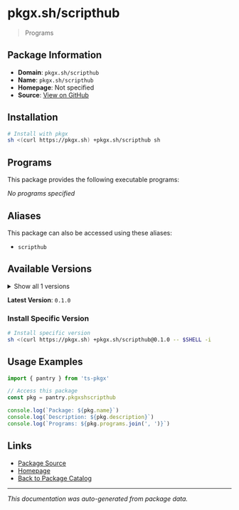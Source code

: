 # pkgx.sh/scripthub

> Programs

## Package Information

- **Domain**: `pkgx.sh/scripthub`
- **Name**: `pkgx.sh/scripthub`
- **Homepage**: Not specified
- **Source**: [View on GitHub](https://github.com/pkgxdev/pantry/tree/main/projects/pkgx.sh/scripthub/package.yml)

## Installation

```bash
# Install with pkgx
sh <(curl https://pkgx.sh) +pkgx.sh/scripthub sh
```

## Programs

This package provides the following executable programs:

*No programs specified*

## Aliases

This package can also be accessed using these aliases:

- `scripthub`

## Available Versions

<details>
<summary>Show all 1 versions</summary>

- `0.1.0`

</details>

**Latest Version**: `0.1.0`

### Install Specific Version

```bash
# Install specific version
sh <(curl https://pkgx.sh) +pkgx.sh/scripthub@0.1.0 -- $SHELL -i
```

## Usage Examples

```typescript
import { pantry } from 'ts-pkgx'

// Access this package
const pkg = pantry.pkgxshscripthub

console.log(`Package: ${pkg.name}`)
console.log(`Description: ${pkg.description}`)
console.log(`Programs: ${pkg.programs.join(', ')}`)
```

## Links

- [Package Source](https://github.com/pkgxdev/pantry/tree/main/projects/pkgx.sh/scripthub/package.yml)
- [Homepage](#)
- [Back to Package Catalog](../package-catalog.md)

---

*This documentation was auto-generated from package data.*
